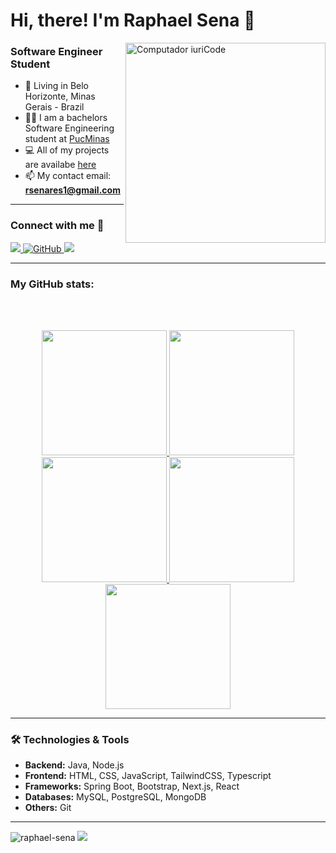 # Hi, there! I'm Raphael Sena 🤙

<img src="https://raw.githubusercontent.com/MicaelliMedeiros/micaellimedeiros/master/image/computer-illustration.png" min-width="320px" max-width="320px" width="320px" align="right" alt="Computador iuriCode">

### Software Engineer Student
- 📍 Living in Belo Horizonte, Minas Gerais - Brazil
- 👨‍🎓 I am a bachelors Software Engineering student at [PucMinas](https://www.pucminas.br/unidade/praca-da-liberdade/ensino/graduacao/Paginas/Engenharia-de-Software.aspx)
- 💻 All of my projects are availabe [here](https://github.com/raphael-sena?tab=repositories)
- 📫 My contact email: **rsenares1@gmail.com**

---

### Connect with me 🤝
  <a href="https://www.linkedin.com/in/raphael-sena/" target="_blank">
    <img src="https://custom-icon-badges.demolab.com/badge/LinkedIn-0A66C2?logo=linkedin-white&logoColor=white">
  </a>
  <a href="https://github.com/raphael-sena/raphael-sena/">
    <img src="https://img.shields.io/badge/GitHub-%23121011.svg?logo=github&logoColor=white" alt="GitHub"/>
  </a>
  <a href="https://raphaelsena.com" target="_blank">
    <img src="https://img.shields.io/badge/Personal-Website-black"/>
  </a>


---

###  My GitHub stats:
<br></br>
<div align="center">
  <a href="https://github.com/raphael-sena/">
     <img height="200em" src="https://github-readme-stats.vercel.app/api/top-langs/?username=raphael-sena&langs_count=6&layout=compact&hide_border=true&bg_color=FFFFFF&title_color=000000&text_color=000000&card_width=360"/>
  </a>
  <a href="https://github.com/raphael-sena/">
     <img height="200em" src="https://github-readme-stats.vercel.app/api?username=raphael-sena&show_icons=true&line_height=20&title_color=134074&icon_color=134074&text_color=000000&bg_color=FFFFFF"/>
  </a>
  <a href="https://github.com/raphael-sena/">
     <img height="200em" src="https://github-readme-stats.vercel.app/api/wakatime?username=raphaelsena&show_icons=true&line_height=20&title_color=134074&icon_color=134074&text_color=000000&bg_color=FFFFFF&card_width=100"/>
  </a>
  <a href="https://github.com/raphael-sena/">
    <img height="200em" src="http://github-profile-summary-cards.vercel.app/api/cards/productive-time?username=raphael-sena&theme=default"/>
  </a>
  <a href="https://github.com/raphael-sena/">
    <img height="200em" src="http://github-profile-summary-cards.vercel.app/api/cards/profile-details?username=raphael-sena&theme=default&utcOffset=-3"/>
  </a>
</div>

---

### 🛠️ Technologies & Tools
- **Backend:** Java, Node.js
- **Frontend:** HTML, CSS, JavaScript, TailwindCSS, Typescript
- **Frameworks:** Spring Boot, Bootstrap, Next.js, React
- **Databases:** MySQL, PostgreSQL, MongoDB
- **Others:** Git

---

<div align="left"> 
  <a>
    <img src="https://komarev.com/ghpvc/?username=raphael-sena&label=Profile%20views&color=0e75b6&style=flat" alt="raphael-sena" /> 
  </a>
  <a>
    <img src="https://wakatime.com/badge/user/5fd978fd-1abf-4ea3-86a1-bb6c94d6bd88.svg"/>
  </a>
</div>          
